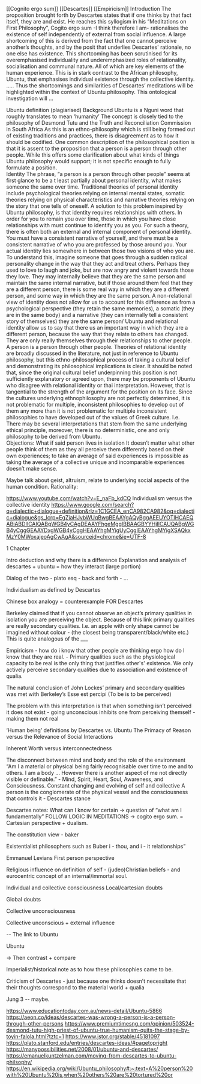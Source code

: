 
[[Cognito ergo sum]]
[[Descartes]]
[[Empiricism]]
Introduction
The proposition brought forth by Descartes states that if one thinks by that fact itself, they are and exist. He reaches this syllogism in his “Meditations on First Philosophy”, Cogito ergo sum -I think therefore I am- rationalises the existence of self independently of external from social influence. A large shortcoming of this is derived from the fact that one cannot perceive another’s thoughts, and by the posit that underlies Descartes' rationale, no one else has existence. This shortcoming has been scrutinised for its overemphasised individuality and underemphasized roles of relationality, socialisation and communal nature. All of which are key elements of the human experience. This is in stark contrast to the African philosophy, Ubuntu, that emphasises individual existence through the collective identity. ….. Thus the shortcomings and similarities of Descartes’ meditations will be highlighted within the context of Ubuntu philosophy. This ontological investigation will …


Ubuntu definition (plagiarised)
Background
Ubuntu is a Nguni word that roughly translates to mean ‘humanity’
The concept is closely tied to the philosophy of Desmond Tutu and the Truth and Reconciliation Commission in South Africa 
As this is an ethno-philosophy which is still being formed out of existing traditions and practices, there is disagreement as to how it should be codified. One common description of the philosophical position is that it is assent to the proposition that a person is a person through other people. While this offers some clarification about what kinds of things Ubuntu philosophy would support; it is not specific enough to fully formulate a position.  
Identity
The phrase, “a person is a person through other people” seems at first glance to be a t least partially about personal identity, what makes someone the same over time. Traditional theories of personal identity include psychological theories relying on internal mental states, somatic theories relying on physical characteristics and narrative theories relying on the story that one tells of oneself. 
A solution to this problem inspired by Ubuntu philosophy, is that identity requires relationships with others. In order for you to remain you over time, those in which you have close relationships with must continue to identify you as you. For such a theory, there is often both an external and internal component of personal identity. You must have a consistent narrative of yourself, and there must be a consistent narrative of who you are professed by those around you. Your actual identity lies somewhere in between those two visions of who you are. 
To understand this, imagine someone that goes through a sudden radical personality change in the way that they act and treat others. Perhaps they used to love to laugh and joke, but are now angry and violent towards those they love. They may internally believe that they are the same person and maintain the same internal narrative, but if those around them feel that they are a different person, there is some real way in which they are a different person, and some way in which they are the same person.
A non-relational view of identity does not allow for us to account for this difference as from a psychological perspective (they retain the same memories), a somatic (they are in the same body) and a narrative (they can internally tell a consistent story of themselves) they are the same person/ Ubuntu and relational identity allow us to say that there us an important way in which they are a different person, because the way that they relate to others has changed. They are only really themselves through their relationships to other people. A person is a person through other people. 
Theories of relational identity are broadly discussed in the literature, not just in reference to Ubuntu philosophy, but this ethno-philosophical process of taking a cultural belief and demonstrating its philosophical implications is clear. 
It should be noted that, since the original cultural belief underpinning this position is not sufficiently explanatory or agreed upon, there may be proponents of Ubuntu who disagree with relational identity or thai interpretation. However, that is tangential to the strength of the argument for the position on its face. Since the cultures underlying ethnophilosophy are not perfectly determined, it is not problematic for multiple, inconsistent philosophies to develop out of them any more than it is not problematic for multiple inconsistent philosophies to have developed out of the values of Greek culture. I.e. There may be several interpretations that stem from the same underlying ethical principle, moreover, there is no deterministic, one and only philosophy to be derived from Ubuntu.  
Objections: 
What if said person lives in isolation 
It doesn’t matter what other people think of them as they all perceive them differently based on their own experiences; to take an average of said experiences is impossible as taking the average of a collective unique and incomparable experiences doesn’t make sense. 

Maybe talk about geist, altruism, relate to underlying social aspects of the human condition. 
Rationality: 



https://www.youtube.com/watch?v=E_naFb_kdCQ 
Individualism versus the collective identity
https://www.google.com/search?q=dialectic+dialogue+definition&rlz=1C1GCEA_enCA982CA982&oq=dialectic+dialogue&gs_lcrp=EgZjaHJvbWUqBwgBEAAYgAQyBggAEEUYOTIHCAEQABiABDIICAIQABgWGB4yCAgDEAAYFhgeMggIBBAAGBYYHjIICAUQABgWGB4yCggGEAAYDxgWGB4yCggHEAAYhgMYigUyCggIEAAYhgMYigXSAQkxMzY0MWoxajeoAgCwAgA&sourceid=chrome&ie=UTF-8

1 Chapter


Intro deduction and why there is a difference
Explanation and analysis of descartes + ubuntu = how they interact (large portion)


Dialog of the two - plato esq - back and forth - …

Individualism as defined by Descartes

Chinese box analogy = counterexample FOR Descartes

Berkeley claimed that if you cannot observe an object’s primary qualities in isolation you are perceiving the object. Because of this link primary qualities are really secondary qualities. I.e. an apple with only shape cannot be imagined without colour - (the closest being transparent/black/white etc.) This is quite analogous of the ___ 

Empiricism - how do i know that other people are thinking ergo how do I know that they are real. - Primary qualities such as the physiological capacity to be real is the only thing that justifies other's' existence. We only actively perceive secondary qualities due to association and existence of qualia. 

The natural conclusion of John Lockes’ primary and secondary qualities was met with Berkeley’s Esse est percipi (To be is to be perceived) 

The problem with this interpretation is that when something isn’t perceived it does not exist - going unconscious inhibits one from perceiving themself - making them not real  

‘Human being’ definitions by Descartes vs. Ubuntu
The Primacy of Reason versus the Relevance of Social Interactions

Inherent Worth versus interconnectedness

The disconnect between mind and body and the role of the environment
“Am I a material or physical being fairly recognisable over time to me and to others. I am a body … However there is another aspect of me not directly visible or definable.” - Mind, Spirit, Heart, Soul, Awareness, and Consciousness. 
Constant changing and evolving of self and collective
A person is the conglomerate of the physical vessel and the consciousness that controls it - Descartes stance 

Descartes notes: 
What can I know for certain → question of “what am I fundamentally” FOLLOW LOGIC IN MEDITATIONS → cogito ergo sum. = Cartesian perspective + dualism. 

The constitution view - baker

Existentialist philosophers such as Buber i - thou, and i - it relationships”

Emmanuel Levians
First person perspective

Religious influence on definition of self - (judeo)Christian beliefs - and eurocentric concept of an internal/immortal soul. 


Individual and collective consciousness 
Local/cartesian doubts

Global doubts 

Collective unconsciousness

Collective unconscious + external influence 

-- The link to Ubuntu 

Ubuntu

→ Then contrast + compare 

Imperialist/historical note as to how these philosophies came to be. 

Criticism of Descartes - just because one thinks doesn’t necessitate that their thoughts correspond to the material world + qualia 

Jung 3 -- maybe. 



https://www.educationtoday.com.au/news-detail/Ubuntu-5866
https://aeon.co/ideas/descartes-was-wrong-a-person-is-a-person-through-other-persons 
https://www.premiumtimesng.com/opinion/503524-desmond-tutu-high-priest-of-ubuntu-true-humanism-quits-the-stage-by-toyin-falola.html?tztc=1 
https://www.jstor.org/stable/45181097 
https://plato.stanford.edu/entries/descartes-ideas/#pagetopright 
https://manypossibilities.net/2008/01/ubuntu-and-descartes/ 
https://emanuelkuntzelman.com/moving-from-descartes-to-ubuntu-philsophy/ 
https://en.wikipedia.org/wiki/Ubuntu_philosophy#:~:text=A%20person%20with%20Ubuntu%20is,when%20others%20are%20tortured%20or


